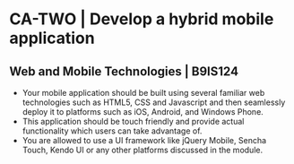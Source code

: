 # CA-TWO | Develop a hybrid mobile application
## Web and Mobile Technologies | B9IS124

* Your mobile application should be built using several familiar web technologies such as HTML5, CSS and Javascript and then seamlessly deploy it to platforms such as iOS, Android, and Windows Phone. 
* This application should be touch friendly and provide actual functionality which users can take advantage of. 
* You are allowed to use a UI framework like jQuery Mobile, Sencha Touch, Kendo UI or any other platforms discussed in the module.